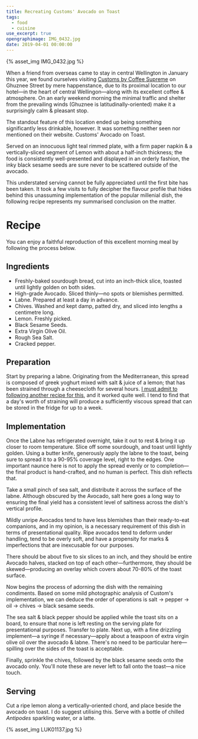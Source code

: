 ```yaml
---
title: Recreating Customs' Avocado on Toast
tags:
  - food
  - cuisine
use_excerpt: true
opengraphimage: IMG_0432.jpg
date: 2019-04-01 00:00:00
---
```



{% asset_img IMG_0432.jpg %}

When a friend from overseas came to stay in central Wellington in January this year, we found ourselves visiting [Customs by Coffee Supreme](https://www.coffeesupreme.com/locations/new-zealand/wellington/customs) on Ghuznee Street by mere happenstance, due to its proximal location to our hotel—in the heart of central Wellingon—along with its excellent coffee & atmosphere. On an early weekend morning the minimal traffic and shelter from the prevailing winds (Ghuznee is latitudinally-oriented) make it a surprisingly calm & pleasant stop.

The standout feature of this location ended up being something significantly less drinkable, however. It was something neither seen nor mentioned on their website. Customs' Avocado on Toast.

<!-- more --> 

Served on an innocuous light teal rimmed plate, with a firm paper napkin & a vertically-sliced segment of Lemon with about a half-inch thickness; the food is consistently well-presented and displayed in an orderly fashion, the inky black sesame seeds are sure never to be scattered outside of the avocado.

This understated serving cannot be fully appreciated until the first bite has been taken. It took a few visits to fully decipher the flavour profile that hides behind this unassuming implementation of the popular millenial dish, the following recipe represents my summarised conclusion on the matter. 

# Recipe

You can enjoy a faithful reproduction of this excellent morning meal by following the process below.

## Ingredients

* Freshly-baked sourdough bread, cut into an inch-thick slice, toasted until lightly golden on both sides.
* High-grade Avocado. Sliced thinly—no spots or blemishes permitted.
* Labne. Prepared at least a day in advance.
* Chives. Washed and kept damp, patted dry, and sliced into lengths a centimetre long.
* Lemon. Freshly picked.
* Black Sesame Seeds.
* Extra Virgin Olive Oil.
* Rough Sea Salt.
* Cracked pepper.

## Preparation

Start by preparing a labne. Originating from the Mediterranean, this spread is composed of greek yoghurt mixed with salt & juice of a lemon; that has been strained through a cheesecloth for several hours. [I must admit to following another recipe for this](http://theluminouskitchen.com/how-to-make-labne/), and it worked quite well. I tend to find that a day's worth of straining will produce a sufficiently viscous spread that can be stored in the fridge for up to a week.

## Implementation

Once the Labne has refrigerated overnight, take it out to rest & bring it up closer to room temperature. Slice off some sourdough, and toast until lightly golden. Using a butter knife, generously apply the labne to the toast, being sure to spread it to a 90-95% coverage level, right to the edges. One important naunce here is not to apply the spread evenly or to completion—the final product is hand-crafted, and no human is perfect. This dish reflects that.

Take a small pinch of sea salt, and distribute it across the surface of the labne. Although obscured by the Avocado, salt here goes a long way to ensuring the final yield has a consistent level of saltiness across the dish's vertical profile. 

Mildly unripe Avocados tend to have less blemishes than their ready-to-eat companions, and in my opinion, is a necessary requirement of this dish in terms of presentational quality. Ripe avocados tend to deform under handling, tend to be overly soft, and have a propensity for marks & imperfections that are inexcusable for our purposes.

There should be about five to six slices to an inch, and they should be entire Avocado halves, stacked on top of each other—furthermore, they should be skewed—producing an overlay which covers about 70-80% of the toast surface.

Now begins the process of adorning the dish with the remaining condiments. Based on some mild photographic analysis of Custom's implementation, we can deduce the order of operations is salt → pepper → oil → chives → black sesame seeds.

The sea salt & black pepper should be applied while the toast sits on a board, to ensure that none is left resting on the serving plate for presentational purposes. Transfer to plate. Next up, with a fine drizzling implement—a syringe if necessary—apply about a teaspoon of extra virgin olive oil over the avocado & labne. There's no need to be particular here—spilling over the sides of the toast is acceptable.

Finally, sprinkle the chives, followed by the black sesame seeds onto the avocado only. You'll note these are never left to fall onto the toast—a nice touch.

## Serving

Cut a ripe lemon along a vertically-oriented chord, and place beside the avocado on toast. I do suggest utilising this. Serve with a bottle of chilled _Antipodes_ sparkling water, or a latte.

{% asset_img LUK01137.jpg %}